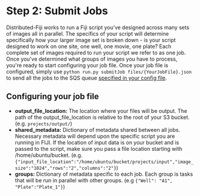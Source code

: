 # Step 2: Submit Jobs

Distributed-Fiji works to run a Fiji script you've designed across many sets of images all in parallel.
The specifics of your script will determine specifically how your larger image set is broken down - is your script designed to work on one site, one well, one movie, one plate?
Each complete set of images required to run your script we refer to as one job.
Once you've determined what groups of images you have to process, you're ready to start configuring your job file.
Once your job file is configured, simply use `python run.py submitJob files/{YourJobFile}.json` to send all the jobs to the SQS queue [specified in your config file](step_1_configuration.md).

## Configuring your job file

* **output_file_location:** The location where your files will be output.
The path of the output_file_location is relative to the root of your S3 bucket.
(e.g. `projects/output/`)
* **shared_metadata:**  Dictionary of metadata shared between all jobs.
Necessary metadata will depend upon the specific script you are running in FIJI.
If the location of input data is on your bucket and is passed to the script, make sure you pass a file location starting with /home/ubuntu/bucket.
(e.g. `{"input_file_location":"/home/ubuntu/bucket/projects/input","image_size":"1024","rows":"2","columns":"2"}`)
* **groups:** Dictionary of metadata specific to each job.
Each group is tasks that will be run in parallel with other groups.
(e.g `{"Well": "A1", "Plate":"Plate_1"}`)
